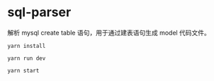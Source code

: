 # sql-parser

解析 mysql create table 语句，用于通过建表语句生成 model 代码文件。

```
yarn install
```

```
yarn run dev
```

```
yarn start
```
